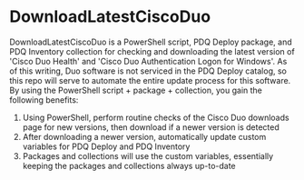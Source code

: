 # DownloadLatestCiscoDuo

DownloadLatestCiscoDuo is a PowerShell script, PDQ Deploy package, and PDQ Inventory collection for checking and downloading the latest version of 'Cisco Duo Health' and 'Cisco Duo Authentication Logon for Windows'. As of this writing, Duo software is not serviced in the PDQ Deploy catalog, so this repo will serve to automate the entire update process for this software. By using the PowerShell script + package + collection, you gain the following benefits:

1. Using PowerShell, perform routine checks of the Cisco Duo downloads page for new versions, then download if a newer version is detected
2. After downloading a newer version, automatically update custom variables for PDQ Deploy and PDQ Inventory
3. Packages and collections will use the custom variables, essentially keeping the packages and collections always up-to-date
